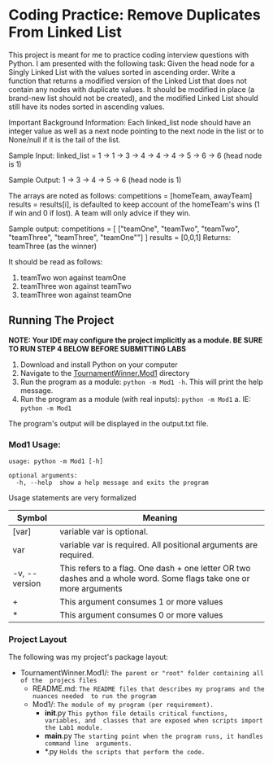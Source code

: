 # Coding Practice: Remove Duplicates From Linked List
This project is meant for me to practice coding interview questions with Python.
I am presented with the following task: Given the head node for a 
Singly Linked List with the values sorted in ascending order. Write a function 
that returns a modified version of the Linked List that does not contain any 
nodes with duplicate values. It should be modified in place (a brand-new 
list should not be created), and the modified Linked List should still have 
its nodes sorted in ascending values.

Important Background Information:
Each linked_list node should have an integer value as well as a next node 
pointing to the next node in the list or to None/null if it is the tail of 
the list.

Sample Input:
linked_list = 1 -> 1 -> 3 -> 4 -> 4 -> 4 -> 5 -> 6 -> 6 (head node is 1)

Sample Output:
1 -> 3 -> 4 -> 5 -> 6 (head node is 1)

The arrays are noted as follows:
competitions = [homeTeam, awayTeam]
results = results[i], is defaulted to keep account of the homeTeam's wins (1 
if win and 0 if lost). A team will only advice if they win.

Sample output: 
competitions = [
["teamOne", "teamTwo",
"teamTwo", "teamThree",
"teamThree", "teamOne""]
]
results = [0,0,1]
Returns: teamThree (as the winner)

It should be read as follows: 
1. teamTwo won against teamOne
2. teamThree won against teamTwo
3. teamThree won against teamOne


## Running The Project
**NOTE: Your IDE may configure the project implicitly as a module. BE SURE TO 
RUN STEP 4 BELOW BEFORE SUBMITTING LABS** 

1. Download and install Python on your computer
2. Navigate to the [TournamentWinner.Mod1]() directory
3. Run the program as a module: `python -m Mod1 -h`. This will print the help 
   message.
4. Run the program as a module (with real inputs): `python -m Mod1`
   a. IE: `python -m Mod1`

The program's output will be displayed in the output.txt file.

### Mod1 Usage:

```commandline
usage: python -m Mod1 [-h] 

optional arguments:
  -h, --help  show a help message and exits the program
```

Usage statements are very formalized

| Symbol    | Meaning   |
| ---           | ---       |
| [var]         | variable var is optional. |
| var           | variable var is required. All positional arguments are required.|
| -v, --version | This refers to a flag. One dash + one letter OR two dashes and a whole word. Some flags take one or more arguments |
| +             | This argument consumes 1 or more values |
| *             | This argument consumes 0 or more values |

### Project Layout

The following was my project's package layout:

* TournamentWinner.Mod1/: `The parent or "root" folder containing all of the 
  projecs files`
    * README.md:
      `The README files that describes my programs and the nuances needed 
      to run the program`
    * Mod1/: 
      `The module of my program (per requirement).`
      * __init__.py 
        `This python file details critical functions, variables, and 
        classes that are exposed when scripts import the Lab1 module.`
      * __main__.py 
        `The starting point when the program runs, it handles command line 
        arguments.`
      * *.py 
        `Holds the scripts that perform the code.`